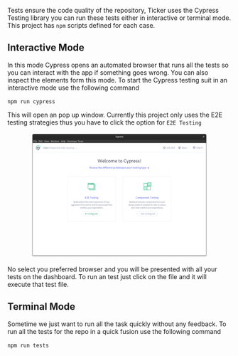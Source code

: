 Tests ensure the code quality of the repository, Ticker uses the Cypress Testing library you can run these tests either in interactive or terminal mode. This project has `npm` scripts defined for each case. 

## Interactive Mode
In this mode Cypress opens an automated browser that runs all the tests so you can interact with the app if something goes wrong. You can also inspect the elements form this mode. To start the Cypress testing suit in an interactive mode use the following command 

```
npm run cypress
```

This will open an pop up window. Currently this project only uses the E2E testing strategies thus you have to click the option for `E2E Testing`

<div align="center">
<img src="../../media/Cypress-Open.png" alt="Cypress Open" width=400/>
</div>

No select you preferred browser and you will be presented with all your tests on the dashboard. To run an test just click on the file and it will execute that test file.

## Terminal Mode 
Sometime we just want to run all the task quickly without any feedback. To run all the tests for the repo in a quick fusion use the following command 

```
npm run tests
```
